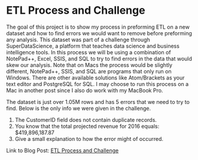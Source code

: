 # ETL Process and Challenge
The goal of this project is to show my process in preforming ETL on a new dataset and how to find errors we would want to remove before preforming any analysis. This dataset was part of a challenge through SuperDataScience, a platform that teaches data science and business intelligence tools. In this process we will be using a combination of NotePad++, Excel, SSIS, and SQL to try to find errors in the data that would skew our analysis. Note that on Macs the process would be slightly different, NotePad++, SSIS, and SQL are programs that only run on Windows. There are other available solutions like Atom/Brackets as your text editor and PostgreSQL for SQL. I may choose to run this process on a Mac in another post since I also do work with my MacBook Pro.

The dataset is just over 1.05M rows and has 5 errors that we need to try to find. Below is the only info we were given in the challenge.

1. The CustomerID field does not contain duplicate records.
2. You know that the total projected revenue for 2016 equals: $419,896,187.87
3. Give a small explanation to how the error might of occurred.

Link to Blog Post: [ETL Process and Challenge](https://jeffponce.github.io/etl-process/)
